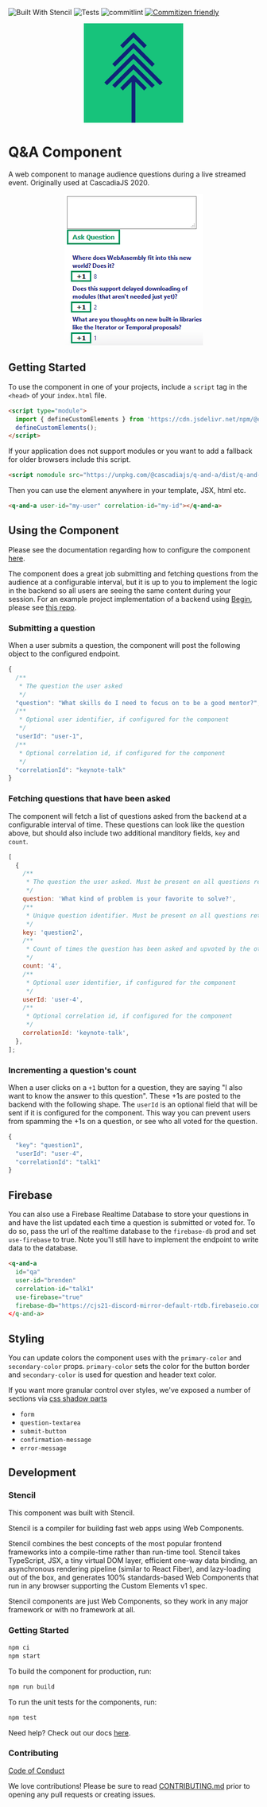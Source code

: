 ![Built With Stencil](https://img.shields.io/badge/-Built%20With%20Stencil-16161d.svg?logo=data%3Aimage%2Fsvg%2Bxml%3Bbase64%2CPD94bWwgdmVyc2lvbj0iMS4wIiBlbmNvZGluZz0idXRmLTgiPz4KPCEtLSBHZW5lcmF0b3I6IEFkb2JlIElsbHVzdHJhdG9yIDE5LjIuMSwgU1ZHIEV4cG9ydCBQbHVnLUluIC4gU1ZHIFZlcnNpb246IDYuMDAgQnVpbGQgMCkgIC0tPgo8c3ZnIHZlcnNpb249IjEuMSIgaWQ9IkxheWVyXzEiIHhtbG5zPSJodHRwOi8vd3d3LnczLm9yZy8yMDAwL3N2ZyIgeG1sbnM6eGxpbms9Imh0dHA6Ly93d3cudzMub3JnLzE5OTkveGxpbmsiIHg9IjBweCIgeT0iMHB4IgoJIHZpZXdCb3g9IjAgMCA1MTIgNTEyIiBzdHlsZT0iZW5hYmxlLWJhY2tncm91bmQ6bmV3IDAgMCA1MTIgNTEyOyIgeG1sOnNwYWNlPSJwcmVzZXJ2ZSI%2BCjxzdHlsZSB0eXBlPSJ0ZXh0L2NzcyI%2BCgkuc3Qwe2ZpbGw6I0ZGRkZGRjt9Cjwvc3R5bGU%2BCjxwYXRoIGNsYXNzPSJzdDAiIGQ9Ik00MjQuNywzNzMuOWMwLDM3LjYtNTUuMSw2OC42LTkyLjcsNjguNkgxODAuNGMtMzcuOSwwLTkyLjctMzAuNy05Mi43LTY4LjZ2LTMuNmgzMzYuOVYzNzMuOXoiLz4KPHBhdGggY2xhc3M9InN0MCIgZD0iTTQyNC43LDI5Mi4xSDE4MC40Yy0zNy42LDAtOTIuNy0zMS05Mi43LTY4LjZ2LTMuNkgzMzJjMzcuNiwwLDkyLjcsMzEsOTIuNyw2OC42VjI5Mi4xeiIvPgo8cGF0aCBjbGFzcz0ic3QwIiBkPSJNNDI0LjcsMTQxLjdIODcuN3YtMy42YzAtMzcuNiw1NC44LTY4LjYsOTIuNy02OC42SDMzMmMzNy45LDAsOTIuNywzMC43LDkyLjcsNjguNlYxNDEuN3oiLz4KPC9zdmc%2BCg%3D%3D&colorA=16161d&style=flat-square) ![Tests](https://github.com/bniedermeyer/q-and-a/workflows/Tests/badge.svg) ![commitlint](https://github.com/bniedermeyer/q-and-a/workflows/commitlint/badge.svg)
[![Commitizen friendly](https://img.shields.io/badge/commitizen-friendly-brightgreen.svg)](http://commitizen.github.io/cz-cli/)

<p align="center" >
  <img src="cjs-logo.png" alt="CascadiaJS Logo" width="200" />
</p>

# Q&A Component

A web component to manage audience questions during a live streamed event. Originally used at CascadiaJS 2020.

<p align="center" >
  <img src="component-example.png" alt="A screenshot of the component in use."  />
</p>

## Getting Started

To use the component in one of your projects, include a `script` tag in the `<head>` of your `index.html` file.

```html
<script type="module">
  import { defineCustomElements } from 'https://cdn.jsdelivr.net/npm/@cascadiajs/q-and-a/loader/index.es2017.js';
  defineCustomElements();
</script>
```

If your application does not support modules or you want to add a fallback for older browsers include this script.

```html
<script nomodule src="https://unpkg.com/@cascadiajs/q-and-a/dist/q-and-a/q-and-a.js"></script>
```

Then you can use the element anywhere in your template, JSX, html etc.

```html
<q-and-a user-id="my-user" correlation-id="my-id"></q-and-a>
```

## Using the Component

Please see the documentation regarding how to configure the component [here](src/components/q-and-a/readme.md).

The component does a great job submitting and fetching questions from the audience at a configurable interval, but it is up to you to implement the logic in the backend so all users are seeing the same content during your session. For an example project implementation of a backend using [Begin](begin.com), please see [this repo](https://github.com/bniedermeyer/q-and-a-demo).

### Submitting a question

When a user submits a question, the component will post the following object to the configured endpoint.

```js
{
  /**
   * The question the user asked
   */
  "question": "What skills do I need to focus on to be a good mentor?",
  /**
   * Optional user identifier, if configured for the component
   */
  "userId": "user-1",
  /**
   * Optional correlation id, if configured for the component
   */
  "correlationId": "keynote-talk"
}
```

### Fetching questions that have been asked

The component will fetch a list of questions asked from the backend at a configurable interval of time. These questions can look like the question above, but should also include two additional manditory fields, `key` and `count`.

```js
[
  {
    /**
     * The question the user asked. Must be present on all questions retrieved from the server.
     */
    question: 'What kind of problem is your favorite to solve?',
    /**
     * Unique question identifier. Must be present on all questions retrieved from the server.
     */
    key: 'question2',
    /**
     * Count of times the question has been asked and upvoted by the other users. Must be present on all questions retrieved from the server
     */
    count: '4',
    /**
     * Optional user identifier, if configured for the component
     */
    userId: 'user-4',
    /**
     * Optional correlation id, if configured for the component
     */
    correlationId: 'keynote-talk',
  },
];
```

### Incrementing a question's count

When a user clicks on a `+1` button for a question, they are saying "I also want to know the answer to this question". These +1s are posted to the backend with the following shape. The `userId` is an optional field that will be sent if it is configured for the component. This way you can prevent users from spamming the +1s on a question, or see who all voted for the question.

```js
{
  "key": "question1",
  "userId": "user-4",
  "correlationId": "talk1"
}
```

## Firebase

You can also use a Firebase Realtime Database to store your questions in and have the list updated each time a question is submitted or voted for. To do so, pass the url of the realtime database to the `firebase-db` prod and set `use-firebase` to true. Note you'll still have to implement the endpoint to write data to the database.

```html
<q-and-a
  id="qa"
  user-id="brenden"
  correlation-id="talk1"
  use-firebase="true"
  firebase-db="https://cjs21-discord-mirror-default-rtdb.firebaseio.com"
</q-and-a>
```

## Styling

You can update colors the component uses with the `primary-color` and `secondary-color` props.
`primary-color` sets the color for the button border and `secondary-color` is used for question and header text color.

If you want more granular control over styles, we've exposed a number of sections via [css shadow parts](https://css-tricks.com/styling-in-the-shadow-dom-with-css-shadow-parts/)

- `form`
- `question-textarea`
- `submit-button`
- `confirmation-message`
- `error-message`

## Development

### Stencil

This component was built with Stencil.

Stencil is a compiler for building fast web apps using Web Components.

Stencil combines the best concepts of the most popular frontend frameworks into a compile-time rather than run-time tool. Stencil takes TypeScript, JSX, a tiny virtual DOM layer, efficient one-way data binding, an asynchronous rendering pipeline (similar to React Fiber), and lazy-loading out of the box, and generates 100% standards-based Web Components that run in any browser supporting the Custom Elements v1 spec.

Stencil components are just Web Components, so they work in any major framework or with no framework at all.

### Getting Started

```bash
npm ci
npm start
```

To build the component for production, run:

```bash
npm run build
```

To run the unit tests for the components, run:

```bash
npm test
```

Need help? Check out our docs [here](https://stenciljs.com/docs/my-first-component).

### Contributing

[Code of Conduct](https://2020.cascadiajs.com/coc)

We love contributions! Please be sure to read [CONTRIBUTING.md](CONTRIBUTING.md) prior to opening any pull requests or creating issues.
